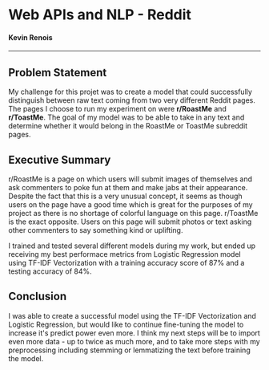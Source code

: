# Web APIs and NLP - Reddit

#### Kevin Renois


---
## Problem Statement 

My challenge for this projet was to create a model that could successfully distinguish between raw text coming from two very different Reddit pages. The pages I choose to run my experiment on were **r/RoastMe** and **r/ToastMe**. The goal of my model was to be able to take in any text and determine whether it would belong in the RoastMe or ToastMe subreddit pages.


## Executive Summary

r/RoastMe is a page on which users will submit images of themselves and ask commenters to poke fun at them and make jabs at their appearance. Despite the fact that this is a very unusual concept, it seems as though users on the page have a good time which is great for the purposes of my project as there is no shortage of colorful language on this page. r/ToastMe is the exact opposite. Users on this page will submit photos or text asking other commenters to say something kind or uplifting.

I trained and tested several different models during my work, but ended up receiving my best performace metrics from Logistic Regression model using TF-IDF Vectorization with a training accuracy score of 87% and a testing accuracy of 84%.



## Conclusion

I was able to create a successful model using the TF-IDF Vectorization and Logistic Regression, but would like to continue fine-tuning the model to increase it's predict power even more. I think my next steps will be to import even more data - up to twice as much more, and to take more steps with my preprocessing including stemming or lemmatizing the text before training the model.



